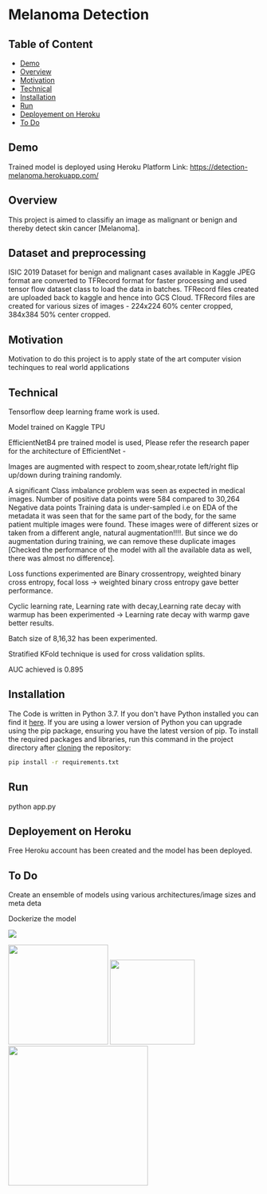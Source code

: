 # Melanoma Detection

## Table of Content
  * [Demo](#demo)
  * [Overview](#overview)
  * [Motivation](#motivation)
  * [Technical](#technical)
  * [Installation](#installation)
  * [Run](#run)
  * [Deployement on Heroku](#deployement-on-heroku)
  * [To Do](#to-do)


## Demo
Trained model is deployed using Heroku Platform
Link: https://detection-melanoma.herokuapp.com/

## Overview
This project is aimed to classifiy an image as malignant or benign and thereby detect skin cancer [Melanoma].

## Dataset and preprocessing
ISIC 2019 Dataset for benign and malignant cases available in Kaggle
JPEG format are converted to TFRecord format for faster processing and used tensor flow dataset class to load the data in batches.
TFRecord files created are uploaded back to kaggle and hence into GCS Cloud.
TFRecord files are created for various sizes of images - 224x224 60% center cropped, 384x384 50% center cropped.

## Motivation
Motivation to do this project is to apply state of the art computer vision techinques to real world applications

## Technical 
Tensorflow deep learning frame work is used.

Model trained on Kaggle TPU

EfficientNetB4 pre trained model is used, Please refer the research paper for the architecture of EfficientNet -

Images are augmented with respect to zoom,shear,rotate left/right flip up/down during training randomly.

A significant Class imbalance problem was seen as expected in medical images. Number of positive data points were 584 compared to 30,264 Negative data points
Training data is under-sampled i.e on EDA of the metadata it was seen that for the same part of the body, for the same patient multiple images were found. These images were
of different sizes or taken from a different angle, natural augmentation!!!!. But since we do augmentation during training, we can remove these duplicate images [Checked the performance of the model with all the available data as well, there was almost no difference].

Loss functions experimented are Binary crossentropy, weighted binary cross entropy, focal loss  -> weighted binary cross entropy gave better performance.

Cyclic learning rate, Learning rate with decay,Learning rate decay with warmup has been experimented -> Learning rate decay with warmp gave better results.

Batch size of 8,16,32 has been experimented.

Stratified KFold technique is used for cross validation splits.

AUC achieved is 0.895


## Installation
The Code is written in Python 3.7. If you don't have Python installed you can find it [here](https://www.python.org/downloads/). If you are using a lower version of Python you can upgrade using the pip package, ensuring you have the latest version of pip. To install the required packages and libraries, run this command in the project directory after [cloning](https://www.howtogeek.com/451360/how-to-clone-a-github-repository/) the repository:
```bash
pip install -r requirements.txt
```
## Run
python app.py

## Deployement on Heroku
Free Heroku account has been created and the model has been deployed.



## To Do
Create an ensemble of models using various architectures/image sizes and meta deta

Dockerize the model




![](https://forthebadge.com/images/badges/made-with-python.svg)

[<img target="_blank" src="https://www.tensorflow.org/images/tf_logo_social.png" width=200>](https://tensorflow.org/) [<img target="_blank" src="https://flask.palletsprojects.com/en/1.1.x/_images/flask-logo.png" width=170>](https://flask.palletsprojects.com/en/1.1.x/) [<img target="_blank" src="https://number1.co.za/wp-content/uploads/2017/10/gunicorn_logo-300x85.png" width=280>](https://gunicorn.org) 












